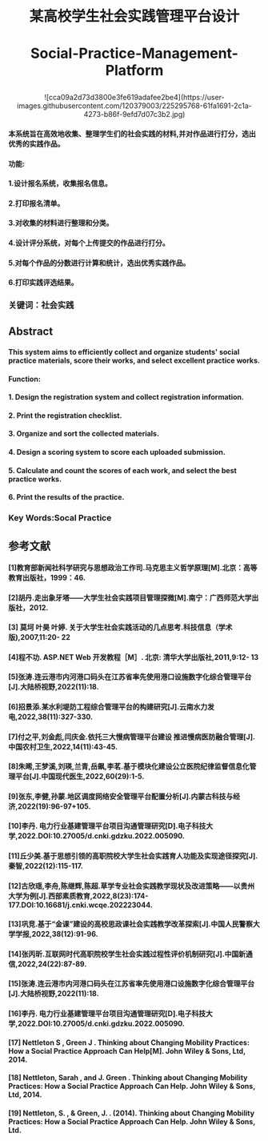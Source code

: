 #  <p align="center">某高校学生社会实践管理平台设计</p>
#  <p align="center">Social-Practice-Management-Platform</p>

<p align="center">![cca09a2d73d3800e3fe619adafee2be4](https://user-images.githubusercontent.com/120379003/225295768-61fa1691-2c1a-4273-b86f-9efd7d07c3b2.jpg)</p>

#### 本系统旨在高效地收集、整理学生们的社会实践的材料,并对作品进行打分，选出优秀的实践作品。
#### 功能:
#### 1.设计报名系统，收集报名信息。
#### 2.打印报名清单。
#### 3.对收集的材料进行整理和分类。
#### 4.设计评分系统，对每个上传提交的作品进行打分。
#### 5.对每个作品的分数进行计算和统计，选出优秀实践作品。
#### 6.打印实践评选结果。

### 关键词：社会实践


## Abstract
#### This system aims to efficiently collect and organize students' social practice materials, score their works, and select excellent practice works.
#### Function:
#### 1. Design the registration system and collect registration information.
#### 2. Print the registration checklist.
#### 3. Organize and sort the collected materials.
#### 4. Design a scoring system to score each uploaded submission.
#### 5. Calculate and count the scores of each work, and select the best practice works.
#### 6. Print the results of the practice.

### Key Words:Socal Practice

## 参考文献
#### [1]教育部新闻社科学研究与思想政治工作司.马克思主义哲学原理[M].北京：高等教育出版社，1999：46.
#### [2]胡丹.走出象牙塔——大学生社会实践项目管理探微[M].南宁：广西师范大学出版社，2012.
#### [3] 莫坷 叶昊 叶婷. 关于大学生社会实践活动的几点思考.科技信息（学术版),2007,11:20- 22
#### [4]程不功. ASP.NET Web 开发教程［M］. 北京: 清华大学出版社,2011,9:12- 13
#### [5]张涛.连云港市内河港口码头在江苏省率先使用港口设施数字化综合管理平台[J].大陆桥视野,2022(11):18.
#### [6]招景添.某水利堤防工程综合管理平台的构建研究[J].云南水力发电,2022,38(11):327-330.
#### [7]付之平,刘金彪,闫庆金.依托三大慢病管理平台建设  推进慢病医防融合管理[J].中国农村卫生,2022,14(11):43-45.
#### [8]朱晞,王梦溪,刘瑛,兰青,岳飙,李茗.基于模块化建设公立医院纪律监督信息化管理平台[J].中国现代医生,2022,60(29):1-5.
#### [9]张东,李健,孙蒙.地区调度网络安全管理平台配置分析[J].内蒙古科技与经济,2022(19):96-97+105.
#### [10]李丹. 电力行业基建管理平台项目沟通管理研究[D].电子科技大学,2022.DOI:10.27005/d.cnki.gdzku.2022.005090.
#### [11]丘少美.基于思想引领的高职院校大学生社会实践育人功能及实现途径探究[J].秦智,2022(12):115-117.
#### [12]古欣瑶,李舟,陈继辉,陈超.草学专业社会实践教学现状及改进策略——以贵州大学为例[J].西部素质教育,2022,8(23):174-177.DOI:10.16681/j.cnki.wcqe.202223044.
#### [13]巩竞.基于“金课”建设的高校思政课社会实践教学改革探索[J].中国人民警察大学学报,2022,38(12):91-96.
#### [14]张丙昕.互联网时代高职院校学生社会实践过程性评价机制研究[J].中国新通信,2022,24(22):87-89.
#### [15]张涛.连云港市内河港口码头在江苏省率先使用港口设施数字化综合管理平台[J].大陆桥视野,2022(11):18.
#### [16]李丹. 电力行业基建管理平台项目沟通管理研究[D].电子科技大学,2022.DOI:10.27005/d.cnki.gdzku.2022.005090.
#### [17] Nettleton S ,  Green J . Thinking about Changing Mobility Practices: How a Social Practice Approach Can Help[M]. John Wiley & Sons, Ltd, 2014.
#### [18] Nettleton, Sarah , and  J. Green . Thinking about Changing Mobility Practices: How a Social Practice Approach Can Help. John Wiley & Sons, Ltd, 2014.
#### [19] Nettleton, S. , &  Green, J. . (2014). Thinking about Changing Mobility Practices: How a Social Practice Approach Can Help. John Wiley & Sons, Ltd.

